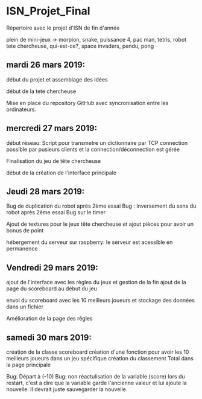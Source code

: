 # ISN_Projet_Final
Répertoire avec le projet d'ISN de fin d'année

plein de mini-jeux
-> morpion, snake, puissance 4, pac man, tetris, robot tete chercheuse, qui-est-ce?, space invaders,
pendu, pong

## mardi 26 mars 2019:  
début du projet et assemblage des idées

début de la tete chercheuse

Mise en place du repository GitHub avec syncronisation entre les ordinateurs.

## mercredi 27 mars 2019:
début réseau: Script pour transmetre un dictionnaire par TCP connection possible par pusieurs clients et la connection/déconnection est gérée

Finalisation du jeu de tête chercheuse

début de la création de l'interface principale

## Jeudi 28 mars 2019:
Bug de duplication du robot après 2ème essai
Bug : Inversement du sens du robot après 2ème essai
Bug sur le timer

Ajout de textures pour le jeux tête chercheuse et ajout pièces pour avoir un bonus de point

hébergement du serveur sur raspberry: le serveur est acessible en permanence


## Vendredi 29 mars 2019:
ajout de l'interface avec les règles du jeux et gestion de la fin ajout de la page du scoreboard au début du jeu

envoi du scoreboard avec les 10 meilleurs joueurs et stockage des données dans un fichier

Amélioration de la page des rêgles

## samedi 30 mars 2019:
création de la classe scoreboard
création d'une fonction pour avoir les 10 meilleurs joueurs dans un jeu spécifique
création du classement Total dans la page principale

Bug: Départ à (-10)
Bug: non réactulisation de la variable (score) lors du restart, c'est a dire que la variable garde l'ancienne valeur et lui ajoute la nouvelle. Il devrait juste sauvegarder la nouvelle.
